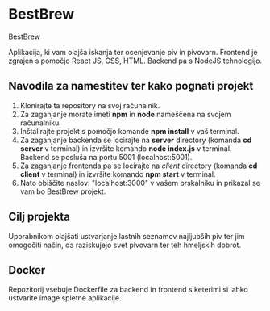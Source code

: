 # BestBrew 

BestBrew

Aplikacija, ki vam olajša iskanja ter ocenjevanje piv in pivovarn. Frontend je zgrajen s pomočjo React JS, CSS, HTML. Backend pa s NodeJS tehnologijo.


## Navodila za namestitev ter kako pognati projekt

1. Klonirajte ta repository na svoj računalnik.
2. Za zaganjanje morate imeti **npm** in **node** nameščena na svojem računalniku.
3. Inštalirajte projekt s pomočjo komande **npm install** v vaš terminal.
4. Za zaganjanje backenda se locirajte na **server** directory (komanda **cd server** v terminal) in izvršite komando **node index.js** v terminal. Backend se posluša na portu 5001 (localhost:5001).
5. Za zaganjanje frontenda pa se locirajte na *client* directory (komanda **cd client** v terminal) in izvršite komando **npm start** v terminal.
6. Nato obiščite naslov: "localhost:3000" v vašem brskalniku in prikazal se vam bo BestBrew projekt.


## Cilj projekta

Uporabnikom olajšati ustvarjanje lastnih seznamov najljubših piv ter jim omogočiti način, da raziskujejo svet pivovarn ter teh hmeljskih dobrot.


## Docker

Repozitorij vsebuje Dockerfile za backend in frontend s keterimi si lahko ustvarite image spletne aplikacije.
